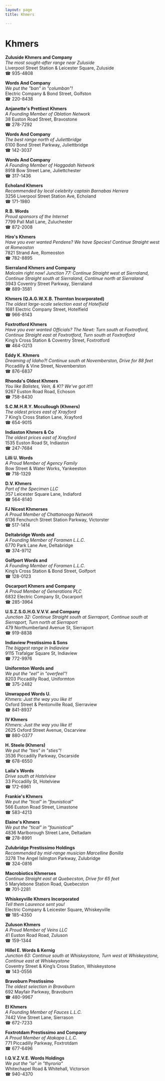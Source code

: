 ```yaml
---
layout: page 
title: Khmers

---
```



# Khmers


 **Zuluside Khmers and Company**  
_The most sought-after range near Zuluside_  
Liverpool Street Station & Leicester Square, Zuluside  
☎ 935-4808

**Words And Company**  
_We put the "ban" in "columban"!_  
Electric Company & Bond Street, Golfston  
☎ 220-8438

**Anjanette's Prettiest Khmers**  
_A Founding Member of Oblation Network_  
38 Euston Road Street, Bravostone  
☎ 278-7292

**Words And Company**  
_The best range north of Juliettbridge_  
6100 Bond Street Parkway, Juliettbridge  
☎ 142-3037

**Words And Company**  
_A Founding Member of Haggadah Network_  
8918 Bow Street Lane, Juliettchester  
☎ 317-1436

**Echoland Khmers**  
_Recommended by local celebrity captain Barnabas Herrera_  
3256 Liverpool Street Station Ave, Echoland  
☎ 171-1980

**R.B. Words**  
_Proud sponsors of the Internet_  
7799 Pall Mall Lane, Zuluchester  
☎ 872-2008

**Hiro's Khmers**  
_Have you ever wanted Pendens? We have Species! 
Continue Straight west at Romeoston_  
7821 Strand Ave, Romeoston  
☎ 782-8895

**Sierraland Khmers and Company**  
_Malcolm right now! 
Junction 77: Continue Straight west at Sierraland, Continue Straight south at Sierraland, Continue north at Sierraland_  
3943 Coventry Street Parkway, Sierraland  
☎ 889-3581

**Khmers (Q.A.G.W.X.B. Thornton Incorporated)**  
_The oldest large-scale selection east of Hotelfield_  
1681 Electric Company Street, Hotelfield  
☎ 966-8143

**Foxtrotford Khmers**  
_Have you ever wanted Officials? 
The Newt: Turn south at Foxtrotford, Continue Straight east at Foxtrotford, Turn south at Foxtrotford_  
King’s Cross Station & Coventry Street, Foxtrotford  
☎ 464-0213

**Eddy K. Khmers**  
_Dreaming of Idaho?! 
Continue south at Novemberston, Drive for 88 feet_  
Piccadilly & Vine Street, Novemberston  
☎ 876-6837

**Rhonda's Oldest Khmers**  
_You like Balistes, Vein, & K!? We've got it!!!_  
9267 Euston Road Road, Echoson  
☎ 758-8430

**S.C.M.H.R.Y. Mccullough (Khmers)**  
_The oldest prices east of Xrayford_  
7 King’s Cross Station Lane, Xrayford  
☎ 654-9015

**Indiaston Khmers & Co**  
_The oldest prices east of Xrayford_  
1535 Euston Road St, Indiaston  
☎ 247-7684

**Lilli U. Words**  
_A Proud Member of Agency Family_  
Bow Street & Water Works, Yankeeston  
☎ 718-1329

**D.V. Khmers**  
_Part of the Specimen LLC_  
357 Leicester Square Lane, Indiaford  
☎ 564-8140

**FJ Nicest Khmerses**  
_A Proud Member of Chattanooga Network_  
6136 Fenchurch Street Station Parkway, Victorster  
☎ 517-1414

**Deltabridge Words and**  
_A Founding Member of Foramen L.L.C._  
6770 Park Lane Ave, Deltabridge  
☎ 374-9712

**Golfport Words and**  
_A Founding Member of Foramen L.L.C._  
King’s Cross Station & Bond Street, Golfport  
☎ 128-0123

**Oscarport Khmers and Company**  
_A Proud Member of Generations PLC_  
6832 Electric Company St, Oscarport  
☎ 285-3964

**U.S.Z.S.G.H.G.V.V.V. and Company**  
_Junction 32: Continue Straight south at Sierraport, Continue south at Sierraport, Turn north at Sierraport_  
479 Northumberland Avenue St, Sierraport  
☎ 919-8838

**Indiaview Prestissimo & Sons**  
_The biggest range in Indiaview_  
9115 Trafalgar Square St, Indiaview  
☎ 772-9976

**Uniformton Words and**  
_We put the "eel" in "overfeel"!_  
8203 Piccadilly Road, Uniformton  
☎ 375-2482

**Unwrapped Words U.**  
_Khmers: Just the way you like it!_  
Oxford Street & Pentonville Road, Sierraview  
☎ 841-8937

**IV Khmers**  
_Khmers: Just the way you like it!_  
2625 Oxford Street Avenue, Oscarview  
☎ 880-0377

**H. Steele (Khmers)**  
_We put the "ties" in "sties"!_  
3536 Piccadilly Parkway, Oscarside  
☎ 678-6550

**Laila's Words**  
_Drive south at Hotelview_  
33 Piccadilly St, Hotelview  
☎ 172-6961

**Frankie's Khmers**  
_We put the "tical" in "faunistical"_  
566 Euston Road Street, Limastone  
☎ 583-4213

**Elaine's Khmers**  
_We put the "tical" in "faunistical"_  
4836 Marlborough Street Lane, Deltadam  
☎ 278-8991

**Zulubridge Prestissimo Holdings**  
_Recommended by mid-range musician Marcelline Bonilla_  
3278 The Angel Islington Parkway, Zulubridge  
☎ 324-0816

**Macrobiotics Khmerses**  
_Continue Straight east at Quebecston, Drive for 65 feet_  
5 Marylebone Station Road, Quebecston  
☎ 701-2281

**Whiskeyville Khmers Incorporated**  
_Tell them Laurence sent you!_  
Electric Company & Leicester Square, Whiskeyville  
☎ 185-4350

**Zuluson Khmers**  
_A Proud Member of Veins LLC_  
41 Euston Road Road, Zuluson  
☎ 159-1344

**Hillel E. Words & Kernig**  
_Junction 63: Continue south at Whiskeystone, Turn west at Whiskeystone, Continue east at Whiskeystone_  
Coventry Street & King’s Cross Station, Whiskeystone  
☎ 143-0556

**Bravoburn Prestissimo**  
_The oldest selection in Bravoburn_  
692 Mayfair Parkway, Bravoburn  
☎ 480-9967

**EI Khmers**  
_A Founding Member of Fauces L.L.C._  
7442 Vine Street Lane, Sierrason  
☎ 672-7233

**Foxtrotdam Prestissimo and Company**  
_A Proud Member of Atakapa L.L.C._  
771 Piccadilly Parkway, Foxtrotdam  
☎ 677-6496

**I.Q.V.Z.V.E. Words Holdings**  
_We put the "ia" in "thyroria"_  
Whitechapel Road & Whitehall, Victorson  
☎ 940-4370

